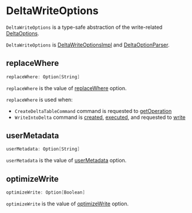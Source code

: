 # DeltaWriteOptions

`DeltaWriteOptions` is a type-safe abstraction of the write-related [DeltaOptions](DeltaOptions.md).

`DeltaWriteOptions` is [DeltaWriteOptionsImpl](DeltaWriteOptionsImpl.md) and [DeltaOptionParser](DeltaOptionParser.md).

## <span id="replaceWhere"> replaceWhere

```scala
replaceWhere: Option[String]
```

`replaceWhere` is the value of [replaceWhere](DeltaOptions.md#REPLACE_WHERE_OPTION) option.

`replaceWhere` is used when:

* `CreateDeltaTableCommand` command is requested to [getOperation](commands/CreateDeltaTableCommand.md#getOperation)
* `WriteIntoDelta` command is [created](commands/WriteIntoDelta.md#canOverwriteSchema), [executed](commands/WriteIntoDelta.md#run), and requested to [write](commands/WriteIntoDelta.md#write)

## <span id="userMetadata"> userMetadata

```scala
userMetadata: Option[String]
```

`userMetadata` is the value of [userMetadata](DeltaOptions.md#USER_METADATA_OPTION) option.

## <span id="optimizeWrite"> optimizeWrite

```scala
optimizeWrite: Option[Boolean]
```

`optimizeWrite` is the value of [optimizeWrite](DeltaOptions.md#OPTIMIZE_WRITE_OPTION) option.
